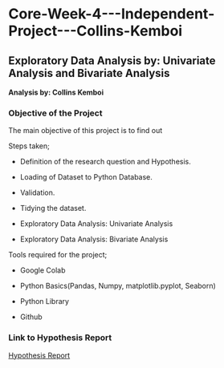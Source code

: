 # Core-Week-4---Independent-Project---Collins-Kemboi

## Exploratory Data Analysis by: Univariate Analysis and Bivariate Analysis

**Analysis by: Collins Kemboi**

### Objective of the Project
The main objective of this project is to find out 

Steps taken;

* Definition of the research question and Hypothesis.

* Loading of Dataset to Python Database.

* Validation.

* Tidying the dataset.

* Exploratory Data Analysis: Univariate Analysis

* Exploratory Data Analysis: Bivariate Analysis


Tools required for the project;

* Google Colab

* Python Basics(Pandas, Numpy, matplotlib.pyplot, Seaborn)

* Python Library

* Github

### Link to Hypothesis Report

[Hypothesis Report](https://drive.google.com/drive/folders/16ddM3B_rIqTg1tPi3zbI4eIqx1EkDmaG?usp=sharing)


